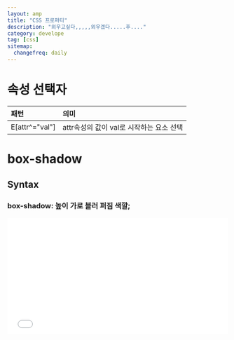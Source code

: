 ```yaml
---
layout: amp
title: "CSS 프로퍼티"
description: "외우고싶다,,,,,외우겠다.....후...."
category: develope
tag: [css]
sitemap:
  changefreq: daily
---
```


# 속성 선택자

|패턴|의미 |
:-|:---
|E[attr^="val"]|attr속성의 값이 val로 시작하는 요소 선택 |
# box-shadow
## Syntax
### box-shadow: 높이 가로 블러 퍼짐 색깔;


<iframe height='265' scrolling='no' title='BRvJdB' src='//codepen.io/hanheesong/embed/BRvJdB/?height=265&theme-id=light&default-tab=css,result&embed-version=2' frameborder='no' allowtransparency='true' allowfullscreen='true' style='width: 100%;'>See the Pen <a href='https://codepen.io/hanheesong/pen/BRvJdB/'>BRvJdB</a> by hanheesong (<a href='https://codepen.io/hanheesong'>@hanheesong</a>) on <a href='https://codepen.io'>CodePen</a>.
</iframe>
